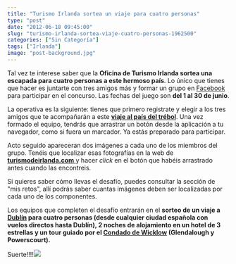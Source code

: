 ```yaml
---
title: "Turismo Irlanda sortea un viaje para cuatro personas"
type: "post"
date: "2012-06-18 09:45:00"
slug: "turismo-irlanda-sortea-viaje-cuatro-personas-1962500"
categories: ["Sin Categoría"]
tags: ["Irlanda"]
image: "post-background.jpg"
---
```


 Tal vez te interese saber que la **Oficina de Turismo Irlanda sortea una escapada para cuatro personas a este hermoso país**. Lo único que tienes que hacer es juntarte con tres amigos más y formar un grupo en [Facebook](http://on.fb.me/JLahpb) para participar en el concurso. Las fechas del juego son **del 1 al 30 de junio**.

 La operativa es la siguiente: tienes que primero registrate y elegir a los tres amigos que te acompañarán a este **[viaje al país del trébol](http://bit.ly/JLahpd)**. Una vez formado el equipo, tendrás que arrastrar un botón desde la aplicación a tu navegador, como si fuera un marcador. Ya estás preparado para participar.

 Acto seguido apareceran dos imágenes a cada uno de los miembros del grupo. Tenéis que localizar esas fotografías en la web de [**turismodeirlanda.com** ](http://bit.ly/JLahWj) y hacer *click* en el botón que habéis arrastrado antes cuando las encontreis.

 Si quieres saber cómo llevas el desafío, puedes consultar la sección de "mis retos", allí podrás saber cuantas imágenes deben ser localizadas por cada uno de los componentes.

 Los equipos que completen el desafío entrarán en el **sorteo de un viaje a [Dublín](http://bit.ly/JLakkH) para cuatro personas (desde cualquier ciudad española con vuelos directos hasta Dublín), 2 noches de alojamiento en un hotel de 3 estrellas y un tour guiado por el [Condado de Wicklow](http://bit.ly/JLaicA) (Glendalough y Powerscourt).**

 Suerte!!!!![](post-images/[timestamp])